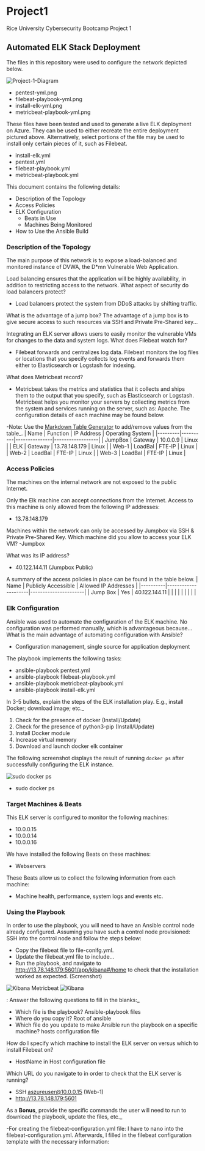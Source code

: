 # Project1
Rice University Cybersecurity Bootcamp Project 1


## Automated ELK Stack Deployment
The files in this repository were used to configure the network depicted below.

![Project-1-Diagram](https://user-images.githubusercontent.com/93356171/155870641-a1934b36-0ac1-45c9-9547-552f2409fcdb.png)

- pentest-yml.png
- filebeat-playbook-yml.png
- install-elk-yml.png
- metricbeat-playbook-yml.png

These files have been tested and used to generate a live ELK deployment on Azure. They can be used to either recreate the entire deployment pictured above. Alternatively, select portions of the file may be used to install only certain pieces of it, such as Filebeat.
  - install-elk.yml
  - pentest.yml
  - filebeat-playbook.yml
  - metricbeat-playbook.yml

This document contains the following details:
- Description of the Topology
- Access Policies
- ELK Configuration
  - Beats in Use
  - Machines Being Monitored
- How to Use the Ansible Build


### Description of the Topology


The main purpose of this network is to expose a load-balanced and monitored instance of DVWA, the D*mn Vulnerable Web Application.

Load balancing ensures that the application will be highly availability, in addition to restricting access to the network. 
What aspect of security do load balancers protect?
- Load balancers protect the system from DDoS attacks by shifting traffic. 

What is the advantage of a jump box?
The advantage of a jump box is to give secure access to such resources via SSH and Private Pre-Shared key... 


Integrating an ELK server allows users to easily monitor the vulnerable VMs for changes to the data and system logs. 
What does Filebeat watch for?
- Filebeat forwards and centralizes log data. Filebeat monitors the log files or locations that you specify collects log events and forwards them either to Elasticsearch or Logstash for indexing.

What does Metricbeat record?
- Metricbeat takes the metrics and statistics that it collects and ships them to the output that you specify, such as Elasticsearch or Logstash. Metricbeat helps you monitor your servers by collecting metrics from the system and services running on the server, such as: Apache.
The configuration details of each machine may be found below.


-Note: Use the [Markdown Table Generator](http://www.tablesgenerator.com/markdown_tables) to add/remove values from the table_.
| Name    | Function | IP Address    | Operating System |
|---------|----------|---------------|------------------|
| JumpBox | Gateway  | 10.0.0.9      | Linux            |
| ELK     | Gateway  | 13.78.148.179 | Linux            |
| Web-1   | LoadBal  | FTE-IP        | Linux            |
| Web-2   | LoadBal  | FTE-IP        | Linux            |
| Web-3   | LoadBal  | FTE-IP        | Linux            |


### Access Policies

The machines on the internal network are not exposed to the public Internet. 

Only the Elk machine can accept connections from the Internet. Access to this machine is only allowed from the following IP addresses:
- 13.78.148.179

Machines within the network can only be accessed by Jumpbox via SSH & Private Pre-Shared Key. Which machine did you allow to access your ELK VM? 
-Jumpbox

What was its IP address?
- 40.122.144.11 (Jumpbox Public)

A summary of the access policies in place can be found in the table below.
| Name     | Publicly Accessible | Allowed IP Addresses |
|----------|---------------------|----------------------|
| Jump Box |   Yes               | 40.122.144.11        |
|          |                     |                      |
|          |                     |                      |


### Elk Configuration

Ansible was used to automate the configuration of the ELK machine. No configuration was performed manually, which is advantageous because...
What is the main advantage of automating configuration with Ansible?
- Configuration management, single source for application deployment


The playbook implements the following tasks:
- ansible-playbook pentest.yml
- ansible-playbook filebeat-playbook.yml
- ansible-playbook metricbeat-playbook.yml
- ansible-playbook install-elk.yml


In 3-5 bullets, explain the steps of the ELK installation play. E.g., install Docker; download image; etc._
1.  Check for the presence of docker (Install/Update)
2.  Check for the presence of python3-pip (Install/Update)
3.  Install Docker module
4.  Increase virtual memory
5.  Download and launch docker elk container


The following screenshot displays the result of running `docker ps` after successfully configuring the ELK instance.

![sudo docker ps](https://user-images.githubusercontent.com/93356171/155871127-ef629c42-cc4b-4eed-bb85-f4ae287739ed.png)

- sudo docker ps

### Target Machines & Beats

This ELK server is configured to monitor the following machines:
- 10.0.0.15
- 10.0.0.14
- 10.0.0.16

We have installed the following Beats on these machines:
- Webservers

These Beats allow us to collect the following information from each machine:
- Machine health, performance, system logs and events etc.  

### Using the Playbook

In order to use the playbook, you will need to have an Ansible control node already configured. Assuming you have such a control node provisioned: 
SSH into the control node and follow the steps below:

- Copy the filebeat file to file-conifg.yml.
- Update the filebeat.yml file to include...
- Run the playbook, and navigate to http://13.78.148.179:5601/app/kibana#/home to check that the installation worked as expected.  (Screenshot)

![Kibana Metricbeat](https://user-images.githubusercontent.com/93356171/155827203-fd403887-58a5-44df-a102-0648cda04e5f.png)
![Kibana ](https://user-images.githubusercontent.com/93356171/155827231-47fb3e92-804d-4a3c-b5cc-cd6d96d00d0c.png)


: Answer the following questions to fill in the blanks:_

- Which file is the playbook? Ansible-playbook files   
- Where do you copy it? Root of ansible 
- Which file do you update to make Ansible run the playbook on a specific machine? hosts configuration file

How do I specify which machine to install the ELK server on versus which to install Filebeat on?
- HostName in Host configuration file

Which URL do you navigate to in order to check that the ELK server is running?
- SSH aszureuser@10.0.0.15 (Web-1)
- http://13.78.148.179:5601

As a **Bonus**, provide the specific commands the user will need to run to download the playbook, update the files, etc._

-For creating the filebeat-configuration.yml file: I have to nano into the filebeat-configuration.yml. Afterwards, I filled in the filebeat configuration template with the necessary information: 


